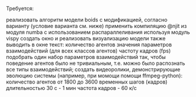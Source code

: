 Требуется:

реализовать алгоритм модели boids с модификацией, согласно варианту (условие варианта см. ниже)
применить компиляцию @njit из модуля numba с использованием распараллеливания
используя модуль vispy создать окно и реализовать визуализацию модели
также выводить в окне текст:
количество агентов
значения параметров взаимодействий (для всех классов агентов)
частоту кадров (fps)
подобрать один набор параметров взаимодействий так, чтобы поведение агентов было не тривиальным, т.е. можно было распознать все типы взаимодействий;
создать видеоролики, демонстрирующие эволюцию системы (например, при момощи помощи ffmpeg-python):
количество агентов 
от 1800 до 3600 временных шагов (кадров)
длительностью 30 с - 1 мин
частота кадров - 60 к/с

